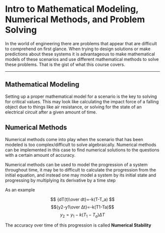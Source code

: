 # Intro to Mathematical Modeling, Numerical Methods, and Problem Solving

In the world of engineering there are problems that appear that are difficult to comprehend on first glance. When trying to design solutions or make predictions about these systems it is advantageous to make mathematical models of these scenarios and use different mathematical methods to solve these problems. That is the gist of what this course covers.

---

## Mathematical Modeling

Setting up a proper mathematical model for a scenario is the key to solving for critical values. This may look like calculating the impact force of a falling object due to things like air resistance, or solving for the state of an electrical circuit after a given amount of time.

## Numerical Methods

Numerical methods come into play when the scenario that has been modeled is too complex/difficult to solve algebraically. Numerical methods can be implemented in this case to find numerical solutions to the questions with a certain amount of accuracy.

Numerical methods can be used to model the progression of a system throughout time, it may be to difficult to calculate the progression from the initial equation, and instead one may model a system by its initial state and progressing by multiplying its derivative by a time step

As an example

$$ {dT(t)\over dt}=-k(T-T_a) $$
$${y2-y1\over ∆t}=-k(T1-Ta)$$
$$y_2=y_1-k(T_1-T_a)\Delta T $$

The accuracy over time of this progression is called **Numerical Stability**
